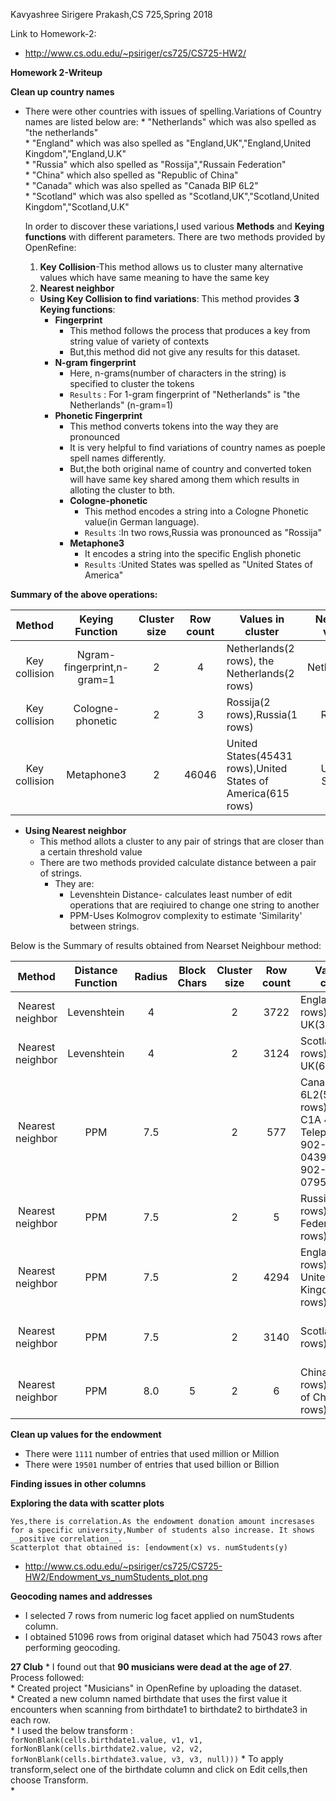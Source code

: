 Kavyashree Sirigere Prakash,CS 725,Spring 2018

Link to Homework-2:
* http://www.cs.odu.edu/~psiriger/cs725/CS725-HW2/

__Homework 2-Writeup__


 __Clean up country names__   
* There were other countries with issues of spelling.Variations of Country names are listed below are:
        * "Netherlands" which was also spelled as "the netherlands"   
        * "England" which was also spelled as "England,UK","England,United Kingdom","England,U.K"   
        * "Russia" which also spelled as "Rossija","Russain Federation"   
        * "China" which also spelled as "Republic of China"   
        * "Canada" which was also spelled as "Canada BIP 6L2"   
        * "Scotland" which was also spelled as "Scotland,UK","Scotland,United Kingdom","Scotland,U.K"   

    In order to discover these variations,I used various __Methods__ and __Keying functions__ with different parameters.
    There are two methods provided by OpenRefine:
   1. __Key Collision__-This method allows us to cluster many alternative values which have same meaning to have the same key
   2. __Nearest neighbor__

  * __Using Key Collision to find variations__:
    This method provides __3 Keying functions__:
    * __Fingerprint__
        * This method follows the process that produces a key from string value of variety of contexts
        * But,this method did not give any results for this dataset.            
    * __N-gram fingerprint__
        * Here, n-grams(number of characters in the string) is specified to cluster the tokens
        * `Results` : For 1-gram fingerprint of "Netherlands" is "the Netherlands" (n-gram=1)
    * __Phonetic Fingerprint__
        * This method converts tokens into the way they are pronounced
        * It  is very helpful to find variations of country names as poeple spell names differently.
        * But,the both original name of country and converted token will have same key shared among them which results in alloting the cluster to bth.
         * __Cologne-phonetic__
            * This method encodes a string into a Cologne Phonetic value(in German language).  
            * `Results` :In two rows,Russia was pronounced as "Rossija"
         * __Metaphone3__
            * It encodes a string into the specific English phonetic 
            * `Results` :United States was spelled as "United States of America"
            
__Summary of the above operations:__

| Method        | Keying Function               |Cluster size   |Row count   | Values in cluster                            | New cell value   |
| :-----------: | :-------------------------:   |:----------:   | :--------: |----------------------------------------------| :------------:   |
|Key collision  | Ngram-fingerprint,n-gram=1    | 2             | 4          | Netherlands(2 rows),	the Netherlands(2 rows) | Netherlands      |
|Key collision  | Cologne-phonetic              | 2             | 3          | Rossija(2 rows),Russia(1 rows)               | Russia           |
|Key collision  | Metaphone3                    | 2             | 46046      | United States(45431 rows),United States of America(615 rows)|United States|


   * __Using Nearest neighbor__   
     * This method allots a cluster to any pair of strings that are closer than a certain threshold value  
     * There are two methods provided calculate distance between a pair of strings.
       * They are:
         * Levenshtein Distance- calculates least number of edit operations that are reqiuired to change one string to another
         * PPM-Uses Kolmogrov complexity to estimate 'Similarity' between strings.
    
Below is the Summary of results obtained from Nearset Neighbour method:

| Method        | Distance Function |Radius|Block Chars|Cluster size|Row count| Values in cluster                            | New cell value   |
| :-----------: | :-------------:   |:----:|:--------: |:--------:  |:-------:|--------------------------------| :------------:   |
|Nearest neighbor|Levenshtein|4| |2 |3722|	England(3398 rows),England, UK(324 rows)|England|
|Nearest neighbor|Levenshtein|4| |2  |3124|Scotland(3060 rows),Scotland, UK(64 rows)|Scotland|
|Nearest neighbor|PPM|7.5| |2  |577|Canada B1P 6L2(576 rows),Canada C1A 4P3 Telephone: 902-566-0439 Fax: 902-566-0795(1 rows)|Canada|
|Nearest neighbor|PPM|7.5| |2  |5|Russia(3 rows),Russian Federation(2 rows)|Russia|
|Nearest neighbor|PPM|7.5| |2  |4294|England(3722 rows),England, United Kingdom(572 rows),England|England|
|Nearest neighbor|PPM|7.5| |2  |3140|Scotland(3124 rows)|Scotland, United Kingdom(16 rows)|Scotland|
|Nearest neighbor|PPM|8.0|5 |2  |6|China(4 rows),Republic of China(2 rows)|China|


 __Clean up values for the endowment__      

 * There were `1111` number of entries that used million or Million
 * There were `19501` number of entries that used billion or Billion

__Finding issues in other columns__   










__Exploring the data with scatter plots__     

    Yes,there is correlation.As the endowment donation amount incresases for a specific university,Number of students also increase. It shows __positive correlation__.  
    Scatterplot that obtained is: [endowment(x) vs. numStudents(y) 
* http://www.cs.odu.edu/~psiriger/cs725/CS725-HW2/Endowment_vs_numStudents_plot.png

 __Geocoding names and addresses__   

* I selected 7 rows from numeric log facet applied on numStudents column.
* I obtained 51096 rows from original dataset which had 75043 rows after performing geocoding.

__27 Club__
    * I found out that __90 musicians were dead at the age of 27__.  
    Process followed:  
    * Created project "Musicians" in OpenRefine by uploading the dataset.    
    * Created a new column named birthdate that uses the first value it encounters when scanning from birthdate1 to birthdate2 to birthdate3 in each row.  
    * I used the below transform :   
           `forNonBlank(cells.birthdate1.value, v1, v1, forNonBlank(cells.birthdate2.value, v2, v2, forNonBlank(cells.birthdate3.value, v3, v3, null)))`
    * To apply transform,select one of the birthdate column and click on Edit cells,then choose Transform.    
    * 






